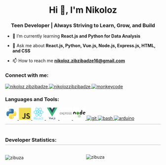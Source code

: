 <h1 align="center">Hi 👋, I'm Nikoloz</h1>
<h3 align="center">Teen Developer | Always Striving to Learn, Grow, and Build</h3>

- 🌱 I’m currently learning **React.js and Python for Data Analysis**

- 💬 Ask me about **React.js, Python, Vue.js, Node.js, Express.js, HTML, and CSS**

- 📫 How to reach me **nikoloz.zibzibadze16@gmail.com**

<h3>Connect with me:</h3>
<div>
  <a href="https://fb.com/nikoloz zibzibadze" target="_blank">
    <img align="center" src="https://raw.githubusercontent.com/rahuldkjain/github-profile-readme-generator/master/src/images/icons/Social/facebook.svg" alt="nikoloz zibzibadze" height="30" width="40" />
  </a>
  <a href="https://instagram.com/nikolozzibzibadze" target="_blank">
    <img align="center" src="https://raw.githubusercontent.com/rahuldkjain/github-profile-readme-generator/master/src/images/icons/Social/instagram.svg" alt="nikolozzibzibadze" height="30" width="40" />
  </a>
  <a href="https://www.youtube.com/c/monkeycode" target="_blank">
    <img align="center" src="https://raw.githubusercontent.com/rahuldkjain/github-profile-readme-generator/master/src/images/icons/Social/youtube.svg" alt="monkeycode" height="30" width="40" />
  </a>
</div>

<h3>Languages and Tools:</h3>
<div style="border-bottom: 2px solid #ddd; padding-bottom: 10px;">
  <a href="https://www.python.org" target="_blank" rel="noreferrer">
    <img src="https://raw.githubusercontent.com/devicons/devicon/master/icons/python/python-original.svg" alt="python" width="40" height="40" />
  </a>
  <a href="https://developer.mozilla.org/en-US/docs/Web/JavaScript" target="_blank" rel="noreferrer">
    <img src="https://raw.githubusercontent.com/devicons/devicon/master/icons/javascript/javascript-original.svg" alt="javascript" width="40" height="40" />
  </a>
  <a href="https://reactjs.org/" target="_blank" rel="noreferrer">
    <img src="https://raw.githubusercontent.com/devicons/devicon/master/icons/react/react-original-wordmark.svg" alt="react" width="40" height="40" />
  </a>
  <a href="https://vuejs.org/" target="_blank" rel="noreferrer">
    <img src="https://raw.githubusercontent.com/devicons/devicon/master/icons/vuejs/vuejs-original-wordmark.svg" alt="vuejs" width="40" height="40" />
  </a>
  <a href="https://expressjs.com" target="_blank" rel="noreferrer">
    <img src="https://raw.githubusercontent.com/devicons/devicon/master/icons/express/express-original-wordmark.svg" alt="express" width="40" height="40" />
  </a>
  <a href="https://nodejs.org" target="_blank" rel="noreferrer">
    <img src="https://raw.githubusercontent.com/devicons/devicon/master/icons/nodejs/nodejs-original-wordmark.svg" alt="nodejs" width="40" height="40" />
  </a>
  <a href="https://git-scm.com/" target="_blank" rel="noreferrer">
    <img src="https://www.vectorlogo.zone/logos/git-scm/git-scm-icon.svg" alt="git" width="40" height="40" />
  </a>
  <a href="https://www.gnu.org/software/bash/" target="_blank" rel="noreferrer">
    <img src="https://www.vectorlogo.zone/logos/gnu_bash/gnu_bash-icon.svg" alt="bash" width="40" height="40" />
  </a>
  <a href="https://www.arduino.cc/" target="_blank" rel="noreferrer">
    <img src="https://cdn.worldvectorlogo.com/logos/arduino-1.svg" alt="arduino" width="40" height="40" />
  </a>
</div>
<br/>

<h3 style="border-bottom: 2px solid #ddd; padding-bottom: 5px;">Developer Statistics:</h3>

<div style="display: flex; gap: 20px;">
  <p style="flex: 1;">
    <img align="center" src="https://github-readme-stats.vercel.app/api?username=zibuza&show_icons=true&locale=en&theme=radical" alt="zibuza" />
  </p>
  <p style="flex: 1;">
    <img align="left" src="https://github-readme-stats.vercel.app/api/top-langs?username=zibuza&show_icons=true&locale=en&layout=compact&theme=radical" alt="zibuza" />
  </p>
</div>

